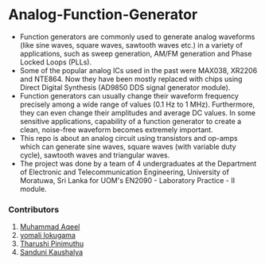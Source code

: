 # Analog-Function-Generator

* Function generators are commonly used to generate analog waveforms (like sine waves, square waves, sawtooth waves etc.) in a variety of applications, such as sweep generation, AM/FM generation and Phase Locked Loops (PLLs). 
* Some of the popular analog ICs used in the past were MAX038, XR2206 and NTE864. Now they have been mostly replaced with chips using Direct Digital Synthesis (AD9850 DDS signal generator module). 
* Function generators can usually change their waveform frequency precisely among a wide range of values (0.1 Hz to 1 MHz). Furthermore, they can even change their amplitudes and average DC values. In some sensitive applications, capability of a function generator to create a clean, noise-free waveform becomes 
extremely important. 
* This repo is about an analog circuit using transistors and op-amps which can generate sine waves, square waves (with variable duty cycle), sawtooth waves and triangular waves.
* The project was done by a team of 4 undergraduates at the Department of Electronic and Telecommunication Engineering, University of Moratuwa, Sri Lanka for UOM's EN2090 - Laboratory Practice - II module.


### Contributors

1. [Muhammad Aqeel](https://github.com/AqeelMuhammad)
1. [yomali lokugama](https://github.com/lokugama-vyn)
1. [Tharushi Pinimuthu](https://github.com/)
1. [Sanduni Kaushalya](https://github.com/)
